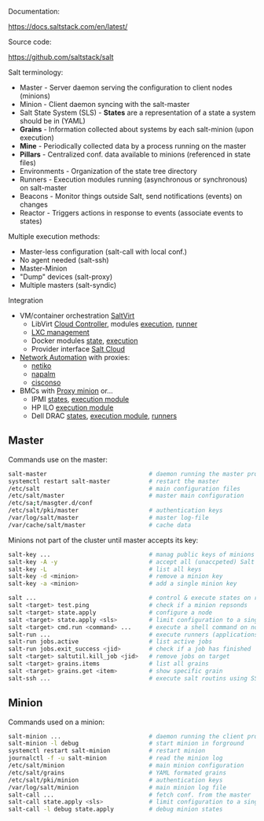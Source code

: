 

Documentation:

<https://docs.saltstack.com/en/latest/>

Source code:

<https://github.com/saltstack/salt>

Salt terminology:

* Master - Server daemon serving the configuration to client nodes (minions)
* Minion - Client daemon syncing with the salt-master
* Salt State System (SLS) - **States** are a representation of a state a system should be in (YAML)
* **Grains** - Information collected about systems by each salt-minion (upon execution)
* **Mine** - Periodically collected data by a process running on the master
* **Pillars** - Centralized conf. data available to minions (referenced in state files)
* Environments - Organization of the state tree directory
* Runners - Execution modules running (asynchronous or synchronous) on salt-master
* Beacons - Monitor things outside Salt, send notifications (events) on changes
* Reactor - Triggers actions in response to events (associate events to states)

Multiple execution methods:

* Master-less configuration (salt-call with local conf.)
* No agent needed (salt-ssh)
* Master-Minion
* "Dump" devices (salt-proxy)
* Multiple masters (salt-syndic)

Integration

* VM/container orchestration [SaltVirt](https://docs.saltstack.com/en/latest/topics/virt/index.html#salt-virt-tutorial)
  * LibVirt [Cloud Controller](https://docs.saltstack.com/en/latest/topics/tutorials/cloud_controller.html), modules [execution](https://docs.saltstack.com/en/latest/ref/modules/all/salt.modules.virt.html), [runner](https://docs.saltstack.com/en/latest/ref/runners/all/salt.runners.virt.html)
  * [LXC management](https://docs.saltstack.com/en/latest/topics/tutorials/cloud_controller.html)
  * Docker modules [state](https://docs.saltstack.com/en/latest/ref/states/all/salt.states.docker.html), [execution](https://docs.saltstack.com/en/develop/ref/modules/all/salt.modules.docker.html)
  * Provider interface [Salt Cloud](https://docs.saltstack.com/en/latest/topics/cloud/index.html)
* [Network Automation](https://docs.saltstack.com/en/latest/topics/network_automation/index.html) with proxies:
  - [netiko](https://docs.saltstack.com/en/develop/ref/proxy/all/salt.proxy.netmiko_px.html)
  - [napalm](https://docs.saltstack.com/en/develop/ref/proxy/all/salt.proxy.napalm.html)
  - [cisconso](https://docs.saltstack.com/en/develop/ref/proxy/all/salt.proxy.cisconso.html)
* BMCs with [Proxy minion](https://docs.saltstack.com/en/latest/topics/proxyminion/index.html) or...
  - IPMI [states](https://docs.saltstack.com/en/latest/ref/states/all/salt.states.ipmi.html), [execution module](https://docs.saltstack.com/en/latest/ref/modules/all/salt.modules.ipmi.html)
  - HP ILO [execution module](https://docs.saltstack.com/en/latest/ref/modules/all/salt.modules.ilo.html)
  - Dell DRAC [states](https://docs.saltstack.com/en/latest/ref/states/all/salt.states.drac.html), [execution module](https://docs.saltstack.com/en/latest/ref/modules/all/salt.modules.drac.html), [runners](https://docs.saltstack.com/en/latest/ref/runners/all/salt.runners.drac.html)


## Master

Commands use on the master:

```bash
salt-master                             # daemon running the master process
systemctl restart salt-master           # restart the master 
/etc/salt                               # main configuration files
/etc/salt/master                        # master main configuration
/etc/sa;t/masgter.d/conf
/etc/salt/pki/master                    # authentication keys
/var/log/salt/master                    # master log-file
/var/cache/salt/master                  # cache data
```

Minions not part of the cluster until master accepts its key:

```bash
salt-key ...                            # manag public keys of minions
salt-key -A -y                          # accept all (unaccpeted) Salt minions
salt-key -L                             # list all keys
salt-key -d <minion>                    # remove a minion key
salt-key -a <minion>                    # add a single minion key
```

```bash
salt ...                                # control & execute states on remote systems
salt <target> test.ping                 # check if a minion repsonds
salt <target> state.apply               # configure a node
salt <target> state.apply <sls>         # limit configuration to a single SLS file
salt <target> cmd.run <command> ...     # execute a shell command on nodes
salt-run ...                            # execute runners (applications) on the master
salt-run jobs.active                    # list active jobs
salt-run jobs.exit_success <jid>        # check if a job has finished
salt <target> saltutil.kill_job <jid>   # remove jobs on target
salt <target> grains.items              # list all grains
salt <target> grains.get <item>         # show specific grain
salt-ssh ...                            # execute salt routins using SSH only
```

## Minion

Commands used on a minion:

```bash
salt-minion ...                         # daemon running the client process
salt-minion -l debug                    # start minion in forground
systemctl restart salt-minion           # restart minion
journalctl -f -u salt-minion            # read the minion log
/etc/salt/minion                        # main minion configuration
/etc/salt/grains                        # YAML formated grains
/etc/salt/pki/minion                    # authentication keys
/var/log/salt/minion                    # main minion log file
salt-call ...                           # fetch conf. from the master
salt-call state.apply <sls>             # limit configuration to a single SLS file
salt-call -l debug state.apply          # debug minion states
```


